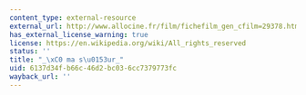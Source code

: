 ```yaml
---
content_type: external-resource
external_url: http://www.allocine.fr/film/fichefilm_gen_cfilm=29378.html
has_external_license_warning: true
license: https://en.wikipedia.org/wiki/All_rights_reserved
status: ''
title: "_\xC0 ma s\u0153ur_"
uid: 6137d34f-b66c-46d2-bc03-6cc7379773fc
wayback_url: ''
---
```

